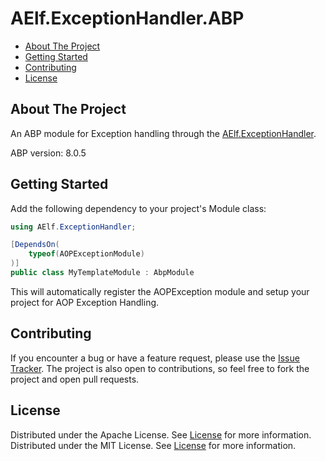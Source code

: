 # AElf.ExceptionHandler.ABP

- [About The Project](#about-the-project)
- [Getting Started](#getting-started)
- [Contributing](#contributing)
- [License](#license)

## About The Project

An ABP module for Exception handling through the [AElf.ExceptionHandler](https://www.nuget.org/packages/AElf.ExceptionHandler).

ABP version: 8.0.5

## Getting Started

Add the following dependency to your project's Module class:

```cs
using AElf.ExceptionHandler;

[DependsOn(
    typeof(AOPExceptionModule)
)]
public class MyTemplateModule : AbpModule
```

This will automatically register the AOPException module and setup your project for AOP Exception Handling.

## Contributing

If you encounter a bug or have a feature request, please use the [Issue Tracker](https://github.com/AElfProject/aelf-dapp-factory/issues/new). The project is also open to contributions, so feel free to fork the project and open pull requests.

## License

Distributed under the Apache License. See [License](LICENSE) for more information.
Distributed under the MIT License. See [License](LICENSE) for more information.
